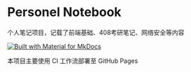 # Personel Notebook
个人笔记项目，记载了前端基础、408考研笔记、网络安全等内容

[![Built with Material for MkDocs](https://img.shields.io/badge/Material_for_MkDocs-526CFE?style=for-the-badge&logo=MaterialForMkDocs&logoColor=white)](https://squidfunk.github.io/mkdocs-material/)

本项目主要使用 CI 工作流部署至 GitHub Pages
